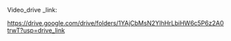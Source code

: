 Video_drive _link:

 https://drive.google.com/drive/folders/1YAjCbMsN2YlhHrLbiHW6c5P6z2A0trwT?usp=drive_link